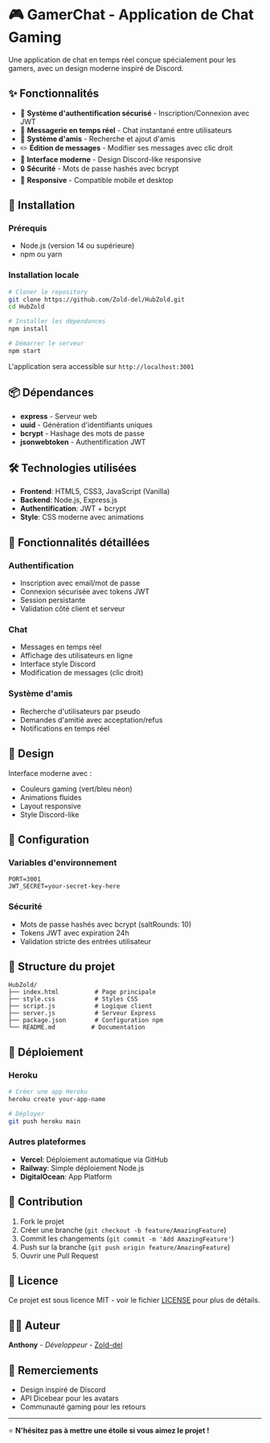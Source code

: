 # 🎮 GamerChat - Application de Chat Gaming

Une application de chat en temps réel conçue spécialement pour les gamers, avec un design moderne inspiré de Discord.

## ✨ Fonctionnalités

- 🔐 **Système d'authentification sécurisé** - Inscription/Connexion avec JWT
- 💬 **Messagerie en temps réel** - Chat instantané entre utilisateurs
- 👥 **Système d'amis** - Recherche et ajout d'amis
- ✏️ **Édition de messages** - Modifier ses messages avec clic droit
- 🎨 **Interface moderne** - Design Discord-like responsive
- 🔒 **Sécurité** - Mots de passe hashés avec bcrypt
- 📱 **Responsive** - Compatible mobile et desktop

## 🚀 Installation

### Prérequis
- Node.js (version 14 ou supérieure)
- npm ou yarn

### Installation locale
```bash
# Cloner le repository
git clone https://github.com/Zold-del/HubZold.git
cd HubZold

# Installer les dépendances
npm install

# Démarrer le serveur
npm start
```

L'application sera accessible sur `http://localhost:3001`

## 📦 Dépendances

- **express** - Serveur web
- **uuid** - Génération d'identifiants uniques
- **bcrypt** - Hashage des mots de passe
- **jsonwebtoken** - Authentification JWT

## 🛠️ Technologies utilisées

- **Frontend**: HTML5, CSS3, JavaScript (Vanilla)
- **Backend**: Node.js, Express.js
- **Authentification**: JWT + bcrypt
- **Style**: CSS moderne avec animations

## 📱 Fonctionnalités détaillées

### Authentification
- Inscription avec email/mot de passe
- Connexion sécurisée avec tokens JWT
- Session persistante
- Validation côté client et serveur

### Chat
- Messages en temps réel
- Affichage des utilisateurs en ligne
- Interface style Discord
- Modification de messages (clic droit)

### Système d'amis
- Recherche d'utilisateurs par pseudo
- Demandes d'amitié avec acceptation/refus
- Notifications en temps réel

## 🎨 Design

Interface moderne avec :
- Couleurs gaming (vert/bleu néon)
- Animations fluides
- Layout responsive
- Style Discord-like

## 🔧 Configuration

### Variables d'environnement
```env
PORT=3001
JWT_SECRET=your-secret-key-here
```

### Sécurité
- Mots de passe hashés avec bcrypt (saltRounds: 10)
- Tokens JWT avec expiration 24h
- Validation stricte des entrées utilisateur

## 📄 Structure du projet

```
HubZold/
├── index.html          # Page principale
├── style.css           # Styles CSS
├── script.js           # Logique client
├── server.js           # Serveur Express
├── package.json        # Configuration npm
└── README.md          # Documentation
```

## 🚀 Déploiement

### Heroku
```bash
# Créer une app Heroku
heroku create your-app-name

# Déployer
git push heroku main
```

### Autres plateformes
- **Vercel**: Déploiement automatique via GitHub
- **Railway**: Simple déploiement Node.js
- **DigitalOcean**: App Platform

## 🤝 Contribution

1. Fork le projet
2. Créer une branche (`git checkout -b feature/AmazingFeature`)
3. Commit les changements (`git commit -m 'Add AmazingFeature'`)
4. Push sur la branche (`git push origin feature/AmazingFeature`)
5. Ouvrir une Pull Request

## 📝 Licence

Ce projet est sous licence MIT - voir le fichier [LICENSE](LICENSE) pour plus de détails.

## 👨‍💻 Auteur

**Anthony** - *Développeur* - [Zold-del](https://github.com/Zold-del)

## 🙏 Remerciements

- Design inspiré de Discord
- API Dicebear pour les avatars
- Communauté gaming pour les retours

---

⭐ **N'hésitez pas à mettre une étoile si vous aimez le projet !**